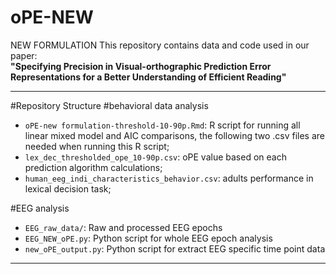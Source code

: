 # oPE-NEW
NEW FORMULATION
This repository contains data and code used in our paper:  
**"Specifying Precision in Visual-orthographic Prediction Error Representations for a Better Understanding of Efficient Reading"**   

---

#Repository Structure
#behavioral data analysis
- `oPE-new formulation-threshold-10-90p.Rmd`: R script for running all linear mixed model and AIC comparisons, the following two .csv files are needed when running this R script;
- `lex_dec_thresholded_ope_10-90p.csv`: oPE value based on each prediction algorithm calculations;
- `human_eeg_indi_characteristics_behavior.csv`: adults performance in lexical decision task;



#EEG analysis
- `EEG_raw_data/`: Raw and processed EEG epochs
- `EEG_NEW_oPE.py`: Python script for whole EEG epoch analysis 
- `new_oPE_output.py`: Python script for extract EEG specific time point data
---



